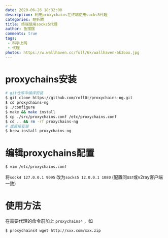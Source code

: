 ```yaml
---
date: 2020-06-26 18:32:00
description: 利用proxychains在终端使用socks5代理
categories: 瞎折腾
title: 终端使用socks5代理
author: 鱼摆摆
comments: true
tags: 
 - 科学上网
 - 代理
photos: https://w.wallhaven.cc/full/6k/wallhaven-6k3oox.jpg
---
```


# proxychains安装

```bash
# git仓库中编译安装
$ git clone https://github.com/rofl0r/proxychains-ng.git
$ cd proxychains-ng
$ ./configure
$ make && make install
$ cp ./src/proxychains.conf /etc/proxychains.conf
$ cd .. && rm -rf proxychains-ng
# 或直接安装
$ brew install proxychains-ng
```

# 编辑proxychains配置

```bash
$ vim /etc/proxychains.conf
```

将`sock4 127.0.0.1 9095` 改为`socks5 12.0.0.1 1080` (配置同ssr或v2ray客户端一致)

# 使用方法

在需要代理的命令前加上 `proxychains4` ，如

```bash
$ proxychains4 wget http://xxx.com/xxx.zip
```

 